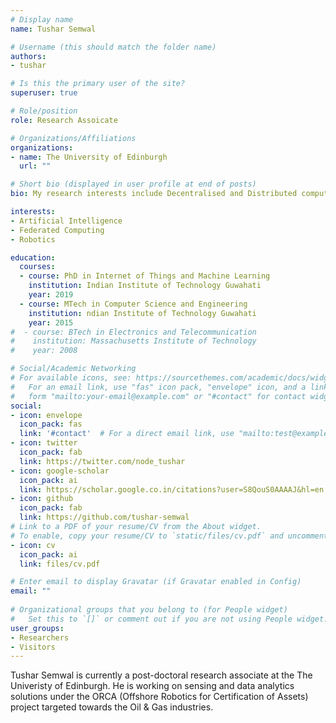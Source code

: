 ```yaml
---
# Display name
name: Tushar Semwal

# Username (this should match the folder name)
authors:
- tushar

# Is this the primary user of the site?
superuser: true

# Role/position
role: Research Assoicate

# Organizations/Affiliations
organizations:
- name: The University of Edinburgh
  url: ""

# Short bio (displayed in user profile at end of posts)
bio: My research interests include Decentralised and Distributed computing, Internet of Things, Robotics, Transfer Learning, and Federated Learning.

interests:
- Artificial Intelligence
- Federated Computing
- Robotics

education:
  courses:
  - course: PhD in Internet of Things and Machine Learning
    institution: Indian Institute of Technology Guwahati
    year: 2019
  - course: MTech in Computer Science and Engineering
    institution: ndian Institute of Technology Guwahati
    year: 2015
#  - course: BTech in Electronics and Telecommunication
#    institution: Massachusetts Institute of Technology
#    year: 2008

# Social/Academic Networking
# For available icons, see: https://sourcethemes.com/academic/docs/widgets/#icons
#   For an email link, use "fas" icon pack, "envelope" icon, and a link in the
#   form "mailto:your-email@example.com" or "#contact" for contact widget.
social:
- icon: envelope
  icon_pack: fas
  link: '#contact'  # For a direct email link, use "mailto:test@example.org".
- icon: twitter
  icon_pack: fab
  link: https://twitter.com/node_tushar
- icon: google-scholar
  icon_pack: ai
  link: https://scholar.google.co.in/citations?user=S8QouS0AAAAJ&hl=en
- icon: github
  icon_pack: fab
  link: https://github.com/tushar-semwal
# Link to a PDF of your resume/CV from the About widget.
# To enable, copy your resume/CV to `static/files/cv.pdf` and uncomment the lines below.  
- icon: cv
  icon_pack: ai
  link: files/cv.pdf

# Enter email to display Gravatar (if Gravatar enabled in Config)
email: ""
  
# Organizational groups that you belong to (for People widget)
#   Set this to `[]` or comment out if you are not using People widget.  
user_groups:
- Researchers
- Visitors
---
```


Tushar Semwal is currently a post-doctoral research associate at the The Univeristy of Edinburgh. He is working on sensing and data analytics solutions under the ORCA (Offshore Robotics for Certification of Assets) project targeted towards the Oil & Gas industries. 